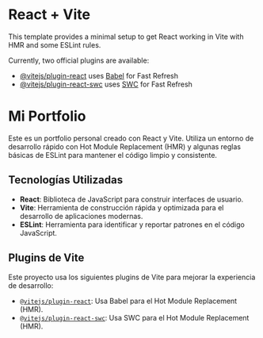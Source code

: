 # React + Vite

This template provides a minimal setup to get React working in Vite with HMR and some ESLint rules.

Currently, two official plugins are available:

- [@vitejs/plugin-react](https://github.com/vitejs/vite-plugin-react/blob/main/packages/plugin-react/README.md) uses [Babel](https://babeljs.io/) for Fast Refresh
- [@vitejs/plugin-react-swc](https://github.com/vitejs/vite-plugin-react-swc) uses [SWC](https://swc.rs/) for Fast Refresh
# Mi Portfolio

Este es un portfolio personal creado con React y Vite. Utiliza un entorno de desarrollo rápido con Hot Module Replacement (HMR) y algunas reglas básicas de ESLint para mantener el código limpio y consistente.

## Tecnologías Utilizadas

- **React**: Biblioteca de JavaScript para construir interfaces de usuario.
- **Vite**: Herramienta de construcción rápida y optimizada para el desarrollo de aplicaciones modernas.
- **ESLint**: Herramienta para identificar y reportar patrones en el código JavaScript.

## Plugins de Vite

Este proyecto usa los siguientes plugins de Vite para mejorar la experiencia de desarrollo:

- [`@vitejs/plugin-react`](https://github.com/vitejs/vite-plugin-react/blob/main/packages/plugin-react/README.md): Usa Babel para el Hot Module Replacement (HMR).
- [`@vitejs/plugin-react-swc`](https://github.com/vitejs/vite-plugin-react-swc): Usa SWC para el Hot Module Replacement (HMR).
